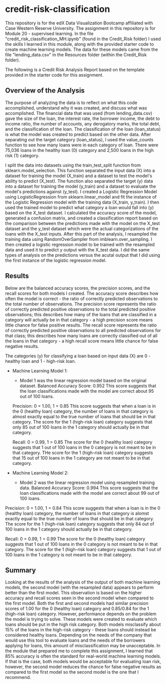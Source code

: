 # credit-risk-classification
This repository is for the edX Data Visualization Bootcamp affiliated with Case Western Reserve University. The assignment in this repository is for Module 20 - supervised learning. In the file "credit_risk_classification_MH.ipynb" (found in the Credit_Risk folder) I used the skills I learned in this module, along with the provided starter code to create machine learning models. The data for these models came from the file "lending_data.csv" in the Resources folder (within the Credit_Risk folder).

The following is a Credit Risk Analysis Report based on the template provided in the starter code for this assignment.

## Overview of the Analysis

The purpose of analyzing the data is to reflect on what this code accomplished, understand why it was created, and discuss what was accomplished. The financial data that was used (from lending_data.csv) gave the size of the loan, the interest rate, the borrower income, the debt to income ratio, the number of accounts, any derogatory marks, the total debt, and the classification of the loan. The classification of the loan (loan_status) is what the model was created to predict based on the other data. After separating out the target category (loan_status), I used the value_counts function to see how many loans were in each category of loan. There were 75,036 loans in the healthy loan (0) category and 2,500 loans in the high risk (1) category.

I split the data into datasets using the train_test_split function from sklearn.model_selection. This function separated the input data (X) into a dataset for training the model (X_train) and a dataset to test the model's ability to predict (X_test). The function also separated the target (y) data into a dataset for training the model (y_train) and a dataset to evaluate the model's predictions against (y_test). I created a Logistic Regression Model using LogisticRegression from sklearn.linear_model and fit the instance of the Logistic Regression model with the training data (X_train, y_train). I then used the trained model to predict what category a loan would fall into (y) based on the X_test dataset. I calculated the accuracy score of the model, generated a confusion matrix, and created a classification report based on the comparison between the predictions made with the model on the X_test dataset and the y_test dataset which were the actual categorizations of the loans with the X_test inputs. After this part of the analysis, I resampled the training data using RandomOverSampler from imblearn.over_sampling. I then created a logistic regression model to be trained with the resampled data and used it to predict y output with the X_test data. I did the same types of analysis on the predictions versus the acutal output that I did using the first instance of the logistic regression model.

## Results

Below are the balanced accuracy scores, the precision scores, and the recall scores for both models I created. The accuracy score describes how often the model is correct - the ratio of correctly predicted observations to the total number of observations. The precision score represents the ratio of correctly predicted positive observations to the total predicted positive observations; this describes how many of the loans that are classified in a category will actually be in that category - a high precision score means little chance for false positive results. The recall score represents the ratio of correctly predicted positive observations to all predicted observations for that class; this describes how many loans are correctly classified out of all the loans in that category - a high recall score means little chance for false negative results.

The categories (y) for classifying a loan based on input data (X) are 0 - healthy loan and 1 - high-risk loan.

* Machine Learning Model 1:
  * Model 1 was the linear regression model based on the original dataset.
  Balanced Accuracy Score: 0.952
  This score suggests that the loan classifications made with the model are correct about 95 out of 100 loans.

  Precision: 0 = 1.00, 1 = 0.85
  This score suggests that when a loan is in the 0 (healthy loan) category, the number of loans in that category is almost exactly equal to the true number of loans that should be in that category. The score for the 1 (high-risk loan) category suggests that only 85 out of 100 loans in the 1 category should actually be in that category.

  Recall: 0 = 0.99, 1 = 0.85
  The score for the 0 (healthy loan) category suggests that 1 out of 100 loans in the 0 category is not meant to be in that category. THe score for the 1 (high-risk loan) category suggests that 15 out of 100 loans in the 1 category are not meant to be in that category.



* Machine Learning Model 2:
  * Model 2 was the linear regression model using resampled training data.
Balanced Accuracy Score: 0.994
This score suggests that the loan classifications made with the model are correct about 99 out of 100 loans.

Precision: 0 = 1.00, 1 = 0.84
This score suggests that when a loan is in the 0 (healthy loan) category, the number of loans in that category is alomst exactly equal to the true number of loans that should be in that category. The score for the 1 (high-risk loan) category suggests that only 84 out of 100 loans in the 1 category should actually be in that category.

Recall: 0 = 0.99, 1 = 0.99
The score for the 0 (healthy loan) category suggests that 1 out of 100 loans in the 0 category is not meant to be in that category. The score for the 1 (high-risk loan) category suggests that 1 out of 100 loans in the 1 category is not meant to be in that category.

## Summary

Looking at the results of the analysis of the output of both machine learning models, the second model (with the resampled data) appears to perform better than the first model. This observation is based on the higher accuracy and recall scores seen in the second model when compared to the first model. Both the first and second models had similar precision scores of 1.00 for the 0 (healthy loan) category and 0.85/0.84 for the 1 (high-risk loan) category. However, performance depends on the problem the model is trying to solve. These models were created to evaluate which loans should be put in the high risk category. Both models misclassify about 15% of the loans in the high-risk category - these loans should instead be considered healthy loans. Depending on the needs of the company that would use this tool to evaluate loans and the needs of the borrowers applying for loans, this amount of misclassification may be unacceptable. In the module that prepared me to complete this assignment, I learned that 85% accuracy is often the standard for real-world machine learning models. If that is the case, both models would be acceptable for evaluating loan risk, however, the second model reduces the chance for false negative results as compared to the first model so the second model is the one that I recommend.
